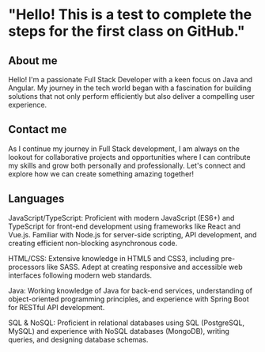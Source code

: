 # "Hello! This is a test to complete the steps for the first class on GitHub."

## About me
Hello! I'm a passionate Full Stack Developer with a keen focus on Java and Angular. My journey in the tech world began with a fascination for building solutions that not only perform efficiently but also deliver a compelling user experience.

## Contact me
As I continue my journey in Full Stack development, I am always on the lookout for collaborative projects and opportunities where I can contribute my skills and grow both personally and professionally. Let's connect and explore how we can create something amazing together!

## Languages
JavaScript/TypeScript: Proficient with modern JavaScript (ES6+) and TypeScript for front-end development using frameworks like React and Vue.js. Familiar with Node.js for server-side scripting, API development, and creating efficient non-blocking asynchronous code.

HTML/CSS: Extensive knowledge in HTML5 and CSS3, including pre-processors like SASS. Adept at creating responsive and accessible web interfaces following modern web standards.

Java: Working knowledge of Java for back-end services, understanding of object-oriented programming principles, and experience with Spring Boot for RESTful API development.

SQL & NoSQL: Proficient in relational databases using SQL (PostgreSQL, MySQL) and experience with NoSQL databases (MongoDB), writing queries, and designing database schemas.

